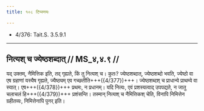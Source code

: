 ```yaml
---
title: १०८ टिप्पणयः

---
```

- 4/376: Tait.S. 3.5.9.1

____________________________________________


## नित्यश् च ज्येष्ठशब्दात् // MS_४,४.९ //

यद् उक्तम्, नैमित्तिक इति, तद् गृह्यते, किं तु नित्यश् च। कुतः? ज्येष्ठशब्दात्, ज्येष्ठशब्दो भवति, ज्येष्ठो वा एष ग्रहाणां यस्यैष गृह्यते, ज्यैष्ठ्यम् एव गच्छतीति+++({4/377})+++। ज्येष्ठशब्दश् च प्राधान्ये प्राथम्ये वा स्यात्। एष+++({4/378})+++ प्रथमः, न प्रधानम्। यदि नित्यः, एवं प्रशस्यत्वाद् उपपद्यते, न जातु चलाचलं हि+++({4/379})+++ प्रशंसन्ति। तस्मान् नित्यश् च नैमित्तिकश् चेति, विनापि निमित्तेन ग्रहीतव्यः, निमित्तेनापि पुनर् इति।
